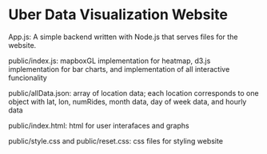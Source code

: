# Uber Data Visualization Website

App.js: A simple backend written with Node.js that serves files for the website. 

public/index.js: mapboxGL implementation for heatmap, d3.js implementation for bar charts, and implementation of all interactive funcionality

public/allData.json: array of location data; each location corresponds to one object with lat, lon, numRides, month data, day of week data, and hourly data

public/index.html: html for user interafaces and graphs

public/style.css and public/reset.css: css files for styling website
